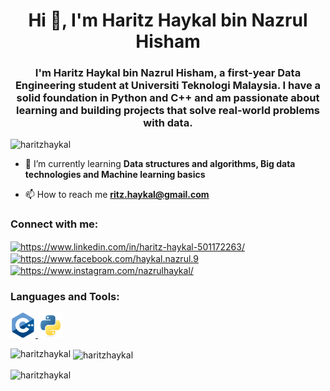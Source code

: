 <h1 align="center">Hi 👋, I'm Haritz Haykal bin Nazrul Hisham</h1>
<h3 align="center">I'm Haritz Haykal bin Nazrul Hisham, a first-year Data Engineering student at Universiti Teknologi Malaysia. I have a solid foundation in Python and C++ and am passionate about learning and building projects that solve real-world problems with data.</h3>

<p align="left"> <img src="https://komarev.com/ghpvc/?username=haritzhaykal&label=Profile%20views&color=0e75b6&style=flat" alt="haritzhaykal" /> </p>

- 🌱 I’m currently learning **Data structures and algorithms, Big data technologies and Machine learning basics**

- 📫 How to reach me **ritz.haykal@gmail.com**

<h3 align="left">Connect with me:</h3>
<p align="left">
<a href="https://linkedin.com/in/https://www.linkedin.com/in/haritz-haykal-501172263/" target="blank"><img align="center" src="https://raw.githubusercontent.com/rahuldkjain/github-profile-readme-generator/master/src/images/icons/Social/linked-in-alt.svg" alt="https://www.linkedin.com/in/haritz-haykal-501172263/" height="30" width="40" /></a>
<a href="https://fb.com/https://www.facebook.com/haykal.nazrul.9" target="blank"><img align="center" src="https://raw.githubusercontent.com/rahuldkjain/github-profile-readme-generator/master/src/images/icons/Social/facebook.svg" alt="https://www.facebook.com/haykal.nazrul.9" height="30" width="40" /></a>
<a href="https://instagram.com/https://www.instagram.com/nazrulhaykal/" target="blank"><img align="center" src="https://raw.githubusercontent.com/rahuldkjain/github-profile-readme-generator/master/src/images/icons/Social/instagram.svg" alt="https://www.instagram.com/nazrulhaykal/" height="30" width="40" /></a>
</p>

<h3 align="left">Languages and Tools:</h3>
<p align="left"> <a href="https://www.w3schools.com/cpp/" target="_blank" rel="noreferrer"> <img src="https://raw.githubusercontent.com/devicons/devicon/master/icons/cplusplus/cplusplus-original.svg" alt="cplusplus" width="40" height="40"/> </a> <a href="https://www.python.org" target="_blank" rel="noreferrer"> <img src="https://raw.githubusercontent.com/devicons/devicon/master/icons/python/python-original.svg" alt="python" width="40" height="40"/> </a> </p>

<p><img align="left" src="https://github-readme-stats.vercel.app/api/top-langs?username=haritzhaykal&show_icons=true&locale=en&layout=compact" alt="haritzhaykal" /></p>

<p>&nbsp;<img align="center" src="https://github-readme-stats.vercel.app/api?username=haritzhaykal&show_icons=true&theme=tokyonight&locale=en" alt="haritzhaykal" /></p>

<p><img align="center" src="https://github-readme-streak-stats.herokuapp.com/?user=haritzhaykal&" alt="haritzhaykal" /></p>
